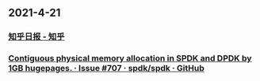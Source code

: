 
## 2021-4-21

### [知乎日报 - 知乎](https://daily.zhihu.com/story/9735230)

### [Contiguous physical memory allocation in SPDK and DPDK by 1GB hugepages. · Issue #707 · spdk/spdk · GitHub](https://github.com/spdk/spdk/issues/707)